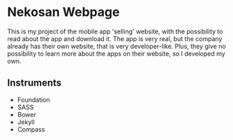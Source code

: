 # Nekosan Webpage

This is my project of the mobile app 'selling' website, with the possibility to read about the app and download it. The app is very real, but the company already has their own website, that is very developer-like. Plus, they give no possibility to learn more about the apps on their website, so I developed my own.

## Instruments

* Foundation
* SASS
* Bower
* Jekyll
* Compass
